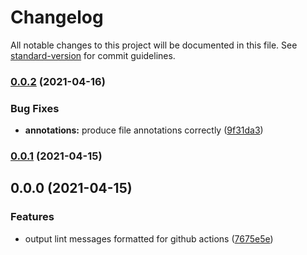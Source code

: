 # Changelog

All notable changes to this project will be documented in this file. See [standard-version](https://github.com/conventional-changelog/standard-version) for commit guidelines.

### [0.0.2](https://github.com/a-b-r-o-w-n/eslint-formatter-github-actions/compare/v0.0.1...v0.0.2) (2021-04-16)


### Bug Fixes

* **annotations:** produce file annotations correctly ([9f31da3](https://github.com/a-b-r-o-w-n/eslint-formatter-github-actions/commit/9f31da394ae7fc36cf0186241bc21d0adf421f9c))

### [0.0.1](https://github.com/a-b-r-o-w-n/eslint-formatter-github-actions/compare/v0.0.0...v0.0.1) (2021-04-15)

## 0.0.0 (2021-04-15)


### Features

* output lint messages formatted for github actions ([7675e5e](https://github.com/a-b-r-o-w-n/eslint-formatter-github-actions/commit/7675e5e70eeaaa13844df462e87e5bbb054cf230))
